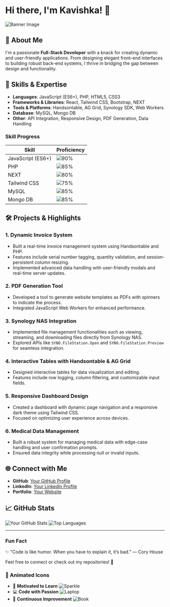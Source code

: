 # Hi there, I'm Kavishka! 👋

![Banner Image](https://via.placeholder.com/1200x400.png?text=Welcome+to+My+Portfolio)


## 🚀 About Me
I'm a passionate **Full-Stack Developer** with a knack for creating dynamic and user-friendly applications. From designing elegant front-end interfaces to building robust back-end systems, I thrive in bridging the gap between design and functionality.

## 🌟 Skills & Expertise
- **Languages**: JavaScript (ES6+), PHP, HTML5, CSS3
- **Frameworks & Libraries**: React, Tailwind CSS, Bootstrap, NEXT
- **Tools & Platforms**: Handsontable, AG Grid, Synology SDK, Web Workers
- **Database**: MySQL, Mongo  DB
- **Other**: API Integration, Responsive Design, PDF Generation, Data Handling

### Skill Progress
| Skill                | Proficiency |
|----------------------|-------------|
| JavaScript (ES6+)    | ![90%](https://progress-bar.dev/90) |
| PHP                  | ![85%](https://progress-bar.dev/85) |
| NEXT                | ![80%](https://progress-bar.dev/80) |
| Tailwind CSS         | ![75%](https://progress-bar.dev/75) |
| MySQL                | ![85%](https://progress-bar.dev/85) |
| Mongo DB                | ![85%](https://progress-bar.dev/85) |

## 🛠️ Projects & Highlights
### 1. **Dynamic Invoice System**
- Built a real-time invoice management system using Handsontable and PHP.
- Features include serial number tagging, quantity validation, and session-persistent column resizing.
- Implemented advanced data handling with user-friendly modals and real-time server updates.

### 2. **PDF Generation Tool**
- Developed a tool to generate website templates as PDFs with spinners to indicate the process.
- Integrated JavaScript Web Workers for enhanced performance.

### 3. **Synology NAS Integration**
- Implemented file management functionalities such as viewing, streaming, and downloading files directly from Synology NAS.
- Explored APIs like `SYNO.FileStation.Open` and `SYNO.FileStation.Preview` for seamless integration.

### 4. **Interactive Tables with Handsontable & AG Grid**
- Designed interactive tables for data visualization and editing.
- Features include row logging, column filtering, and customizable input fields.

### 5. **Responsive Dashboard Design**
- Created a dashboard with dynamic page navigation and a responsive dark theme using Tailwind CSS.
- Focused on optimizing user experience across devices.

### 6. **Medical Data Management**
- Built a robust system for managing medical data with edge-case handling and user confirmation prompts.
- Ensured data integrity while processing null or invalid inputs.

## 🌐 Connect with Me
- **GitHub**: [Your GitHub Profile](https://github.com/Kavi8428)
- **LinkedIn**: [Your LinkedIn Profile](https://linkedin.com/in/m-d-l-u-kavishka)
- **Portfolio**: [Your Website](https://mdlukavishka.online/)

## 📈 GitHub Stats
![Your GitHub Stats](https://github-readme-stats.vercel.app/api?username=your-username&show_icons=true&theme=radical)
![Top Languages](https://github-readme-stats.vercel.app/api/top-langs/?username=your-username&layout=compact&theme=radical)

---

### Fun Fact
✨ "Code is like humor. When you have to explain it, it’s bad." — Cory House

Feel free to connect or check out my repositories! 🚀

### 🚀 Animated Icons
- 🌟 **Motivated to Learn** ![Sparkle](https://img.icons8.com/color/48/000000/sparkling.png)
- 💻 **Code with Passion** ![Laptop](https://img.icons8.com/color/48/000000/laptop.png)
- 📖 **Continuous Improvement** ![Book](https://img.icons8.com/color/48/000000/open-book.png)

